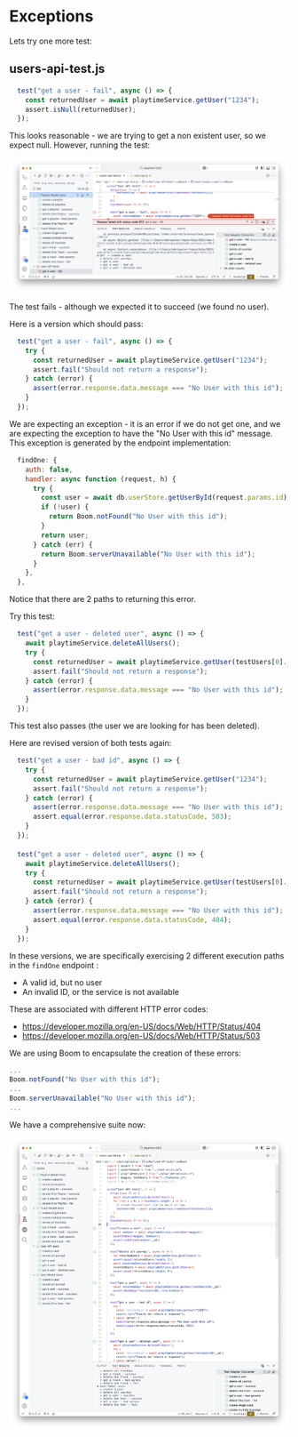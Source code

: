 # Exceptions

Lets try one more test:

## users-api-test.js

~~~javascript
  test("get a user - fail", async () => {
    const returnedUser = await playtimeService.getUser("1234");
    assert.isNull(returnedUser);
  });
~~~

This looks reasonable - we are trying to get a non existent user, so we expect null. However, running the test:

![](img/23.png)

The test fails - although we expected it to succeed (we found no user).

Here is a version which should pass:

~~~javascript
  test("get a user - fail", async () => {
    try {
      const returnedUser = await playtimeService.getUser("1234");
      assert.fail("Should not return a response");
    } catch (error) {
      assert(error.response.data.message === "No User with this id");
    }
  });
~~~

We are expecting an exception - it is an error if we do not get one, and we are expecting the exception to have the "No User with this id" message. This exception is generated by the endpoint implementation:

~~~javascript
  findOne: {
    auth: false,
    handler: async function (request, h) {
      try {
        const user = await db.userStore.getUserById(request.params.id);
        if (!user) {
          return Boom.notFound("No User with this id");
        }
        return user;
      } catch (err) {
        return Boom.serverUnavailable("No User with this id");
      }
    },
  },
~~~

Notice that there are 2 paths to returning this error.

Try this test:

~~~javascript
  test("get a user - deleted user", async () => {
    await playtimeService.deleteAllUsers();
    try {
      const returnedUser = await playtimeService.getUser(testUsers[0]._id);
      assert.fail("Should not return a response");
    } catch (error) {
      assert(error.response.data.message === "No User with this id");
    }
  });
~~~

This test also passes (the user we are looking for has been deleted).

Here are revised version of both tests again:

~~~javascript
  test("get a user - bad id", async () => {
    try {
      const returnedUser = await playtimeService.getUser("1234");
      assert.fail("Should not return a response");
    } catch (error) {
      assert(error.response.data.message === "No User with this id");
      assert.equal(error.response.data.statusCode, 503);
    }
  });

  test("get a user - deleted user", async () => {
    await playtimeService.deleteAllUsers();
    try {
      const returnedUser = await playtimeService.getUser(testUsers[0]._id);
      assert.fail("Should not return a response");
    } catch (error) {
      assert(error.response.data.message === "No User with this id");
      assert.equal(error.response.data.statusCode, 404);
    }
  });
~~~

In these versions, we are specifically exercising 2 different execution paths in the `findOne` endpoint :

- A valid id, but no user
- An invalid ID, or the service is not available

These are associated with different HTTP error codes:

- <https://developer.mozilla.org/en-US/docs/Web/HTTP/Status/404>
- https://developer.mozilla.org/en-US/docs/Web/HTTP/Status/503

We are using Boom to encapsulate the creation of these errors:

~~~javascript
...
Boom.notFound("No User with this id");
...
Boom.serverUnavailable("No User with this id");
...
~~~

We have a comprehensive suite now:

![](img/24.png)

